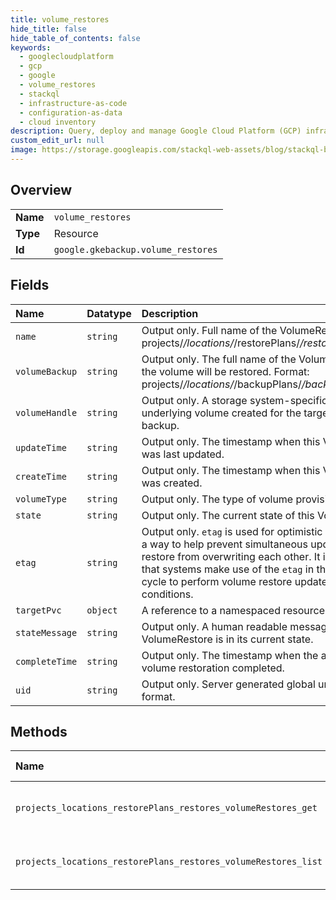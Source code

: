 ```yaml
---
title: volume_restores
hide_title: false
hide_table_of_contents: false
keywords:
  - googlecloudplatform
  - gcp
  - google
  - volume_restores
  - stackql
  - infrastructure-as-code
  - configuration-as-data
  - cloud inventory
description: Query, deploy and manage Google Cloud Platform (GCP) infrastructure and resources using SQL
custom_edit_url: null
image: https://storage.googleapis.com/stackql-web-assets/blog/stackql-blog-post-featured-image.png
---
```

  
    

## Overview
<table><tbody>
<tr><td><b>Name</b></td><td><code>volume_restores</code></td></tr>
<tr><td><b>Type</b></td><td>Resource</td></tr>
<tr><td><b>Id</b></td><td><code>google.gkebackup.volume_restores</code></td></tr>
</tbody></table>

## Fields
| Name | Datatype | Description |
|:-----|:---------|:------------|
| `name` | `string` | Output only. Full name of the VolumeRestore resource. Format: projects/*/locations/*/restorePlans/*/restores/*/volumeRestores/*. |
| `volumeBackup` | `string` | Output only. The full name of the VolumeBackup from which the volume will be restored. Format: projects/*/locations/*/backupPlans/*/backups/*/volumeBackups/*. |
| `volumeHandle` | `string` | Output only. A storage system-specific opaque handler to the underlying volume created for the target PVC from the volume backup. |
| `updateTime` | `string` | Output only. The timestamp when this VolumeRestore resource was last updated. |
| `createTime` | `string` | Output only. The timestamp when this VolumeRestore resource was created. |
| `volumeType` | `string` | Output only. The type of volume provisioned |
| `state` | `string` | Output only. The current state of this VolumeRestore. |
| `etag` | `string` | Output only. `etag` is used for optimistic concurrency control as a way to help prevent simultaneous updates of a volume restore from overwriting each other. It is strongly suggested that systems make use of the `etag` in the read-modify-write cycle to perform volume restore updates in order to avoid race conditions. |
| `targetPvc` | `object` | A reference to a namespaced resource in Kubernetes. |
| `stateMessage` | `string` | Output only. A human readable message explaining why the VolumeRestore is in its current state. |
| `completeTime` | `string` | Output only. The timestamp when the associated underlying volume restoration completed. |
| `uid` | `string` | Output only. Server generated global unique identifier of [UUID](https://en.wikipedia.org/wiki/Universally_unique_identifier) format. |
## Methods
| Name | Accessible by | Required Params | Description |
|:-----|:--------------|:----------------|:------------|
| `projects_locations_restorePlans_restores_volumeRestores_get` | `SELECT` | `name` | Retrieve the details of a single VolumeRestore. |
| `projects_locations_restorePlans_restores_volumeRestores_list` | `SELECT` | `parent` | Lists the VolumeRestores for a given Restore. |
